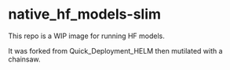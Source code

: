 # native_hf_models-slim

This repo is a WIP image for running HF models.

It was forked from Quick_Deployment_HELM then mutilated with a chainsaw.
